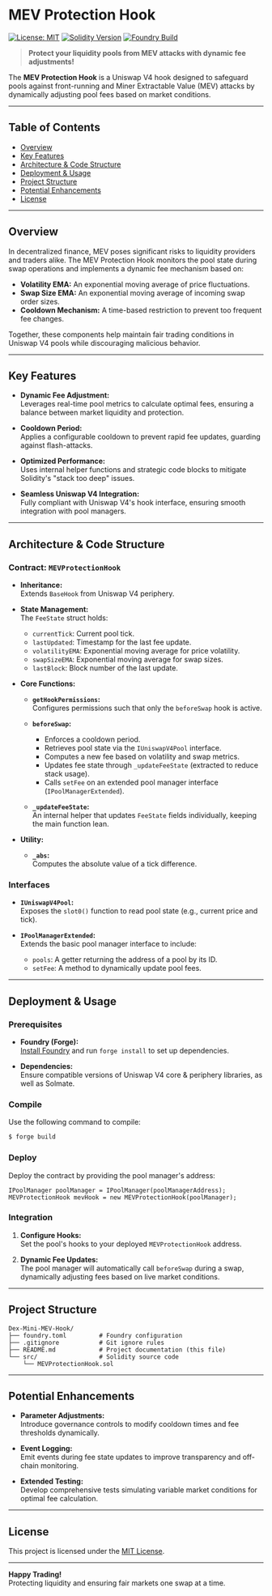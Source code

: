 # MEV Protection Hook

[![License: MIT](https://img.shields.io/badge/License-MIT-yellow.svg)](LICENSE)
[![Solidity Version](https://img.shields.io/badge/Solidity-0.8.24-blue.svg)](https://docs.soliditylang.org/en/v0.8.24/)
[![Foundry Build](https://img.shields.io/badge/Forge-Build-success-brightgreen)](https://github.com/foundry-rs/foundry)

> **Protect your liquidity pools from MEV attacks with dynamic fee adjustments!**

The **MEV Protection Hook** is a Uniswap V4 hook designed to safeguard pools against front-running and Miner Extractable Value (MEV) attacks by dynamically adjusting pool fees based on market conditions.

---

## Table of Contents

- [Overview](#overview)
- [Key Features](#key-features)
- [Architecture & Code Structure](#architecture--code-structure)
- [Deployment & Usage](#deployment--usage)
- [Project Structure](#project-structure)
- [Potential Enhancements](#potential-enhancements)
- [License](#license)

---

## Overview

In decentralized finance, MEV poses significant risks to liquidity providers and traders alike. The MEV Protection Hook monitors the pool state during swap operations and implements a dynamic fee mechanism based on:

- **Volatility EMA:** An exponential moving average of price fluctuations.
- **Swap Size EMA:** An exponential moving average of incoming swap order sizes.
- **Cooldown Mechanism:** A time-based restriction to prevent too frequent fee changes.

Together, these components help maintain fair trading conditions in Uniswap V4 pools while discouraging malicious behavior.

---

## Key Features

- **Dynamic Fee Adjustment:**  
  Leverages real-time pool metrics to calculate optimal fees, ensuring a balance between market liquidity and protection.
  
- **Cooldown Period:**  
  Applies a configurable cooldown to prevent rapid fee updates, guarding against flash-attacks.
  
- **Optimized Performance:**  
  Uses internal helper functions and strategic code blocks to mitigate Solidity's "stack too deep" issues.
  
- **Seamless Uniswap V4 Integration:**  
  Fully compliant with Uniswap V4's hook interface, ensuring smooth integration with pool managers.

---

## Architecture & Code Structure

### **Contract: `MEVProtectionHook`**

- **Inheritance:**  
  Extends `BaseHook` from Uniswap V4 periphery.

- **State Management:**  
  The `FeeState` struct holds:
  - `currentTick`: Current pool tick.
  - `lastUpdated`: Timestamp for the last fee update.
  - `volatilityEMA`: Exponential moving average for price volatility.
  - `swapSizeEMA`: Exponential moving average for swap sizes.
  - `lastBlock`: Block number of the last update.

- **Core Functions:**
  - **`getHookPermissions`:**  
    Configures permissions such that only the `beforeSwap` hook is active.
    
  - **`beforeSwap`:**  
    - Enforces a cooldown period.
    - Retrieves pool state via the `IUniswapV4Pool` interface.
    - Computes a new fee based on volatility and swap metrics.
    - Updates fee state through `_updateFeeState` (extracted to reduce stack usage).
    - Calls `setFee` on an extended pool manager interface (`IPoolManagerExtended`).
    
  - **`_updateFeeState`:**  
    An internal helper that updates `FeeState` fields individually, keeping the main function lean.

- **Utility:**
  - **`_abs`:**  
    Computes the absolute value of a tick difference.

### **Interfaces**

- **`IUniswapV4Pool`:**  
  Exposes the `slot0()` function to read pool state (e.g., current price and tick).

- **`IPoolManagerExtended`:**  
  Extends the basic pool manager interface to include:
  - `pools`: A getter returning the address of a pool by its ID.
  - `setFee`: A method to dynamically update pool fees.

---

## Deployment & Usage

### Prerequisites

- **Foundry (Forge):**  
  [Install Foundry](https://github.com/foundry-rs/foundry) and run `forge install` to set up dependencies.
  
- **Dependencies:**  
  Ensure compatible versions of Uniswap V4 core & periphery libraries, as well as Solmate.

### Compile

Use the following command to compile:

```bash
$ forge build
```

### Deploy

Deploy the contract by providing the pool manager's address:

```solidity
IPoolManager poolManager = IPoolManager(poolManagerAddress);
MEVProtectionHook mevHook = new MEVProtectionHook(poolManager);
```

### Integration

1. **Configure Hooks:**  
   Set the pool's hooks to your deployed `MEVProtectionHook` address.

2. **Dynamic Fee Updates:**  
   The pool manager will automatically call `beforeSwap` during a swap, dynamically adjusting fees based on live market conditions.

---

## Project Structure

```
Dex-Mini-MEV-Hook/
├── foundry.toml         # Foundry configuration
├── .gitignore           # Git ignore rules
├── README.md            # Project documentation (this file)
└── src/                 # Solidity source code
    └── MEVProtectionHook.sol
```

---

## Potential Enhancements

- **Parameter Adjustments:**  
  Introduce governance controls to modify cooldown times and fee thresholds dynamically.

- **Event Logging:**  
  Emit events during fee state updates to improve transparency and off-chain monitoring.

- **Extended Testing:**  
  Develop comprehensive tests simulating variable market conditions for optimal fee calculation.

---

## License

This project is licensed under the [MIT License](LICENSE).

---

**Happy Trading!**  
Protecting liquidity and ensuring fair markets one swap at a time.
